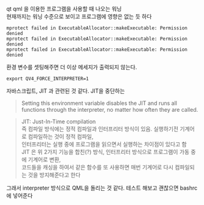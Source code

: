 #
qt qml 을 이용한 프로그램을 사용할 때 나오는 워닝   
현재까지는 워닝 수준으로 보이고 프로그램에 영향은 없는 듯 하다   
```
mprotect failed in ExecutableAllocator::makeExecutable: Permission denied
mprotect failed in ExecutableAllocator::makeExecutable: Permission denied
mprotect failed in ExecutableAllocator::makeExecutable: Permission denied
```

환경 변수를 셋팅해주면 더 이상 메세지가 출력되지 않는다. 
```
export QV4_FORCE_INTERPRETER=1
```
자바스크립트, JIT 과 관련된 것 같다. JIT을 중단하는 

> Setting this environment variable disables the JIT and runs all functions through the interpreter, no matter how often they are called.

> JIT: Just-In-Time compilation   
즉 컴파일 방식에는 정적 컴파일과 인터프리터 방식이 있음. 실행하기전 기계어로 컴파일하는 것이 정적 컴파일,  
인터프리터는 실행 중에 프로그램을 읽으면서 실행하는 차이점이 있다고 함   
JIT 은 위 2가지 기능을 합친(?) 방식, 인터프리터 방식으로 프로그램이 가동 중에 기계어로 변환,   
코드들을 캐싱을 하여서 같은 함수를 또 사용하면 매번 기계어로 다시 컴파일되는 것을 방지해준다고 한다    

그래서 interpreter 방식으로 QML을 돌리는 것 같다. 테스트 해보고 괜찮으면 bashrc에 넣어준다 

